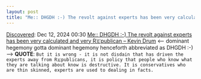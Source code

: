 ```yaml
---
layout: post
title: "Me:: DHGDH :-) The revolt against experts has been very calculated and very R🇪publican – Kevin Drum"
---
```

[Discovered](http://rolandtanglao.com/2020/07/29/p1-blogthis-checkvist-list-links-to-blog/): Dec 12, 2024 00:30 [Me:: DHGDH :-) The revolt against experts has been very calculated and very R🇪publican – Kevin Drum](https://jabberwocking.com/47215-2/) <-- dominant hegemony gotta dominant hegemony henceforth abbreviated as DHGDH :-) --> **QUOTE**: `But it is wrong - it is not disdain that has driven the experts away from R🇪publicans, it is policy that people who know what they are talking about know is destructive. It is conservatives who are thin skinned, experts are used to dealing in facts.`

